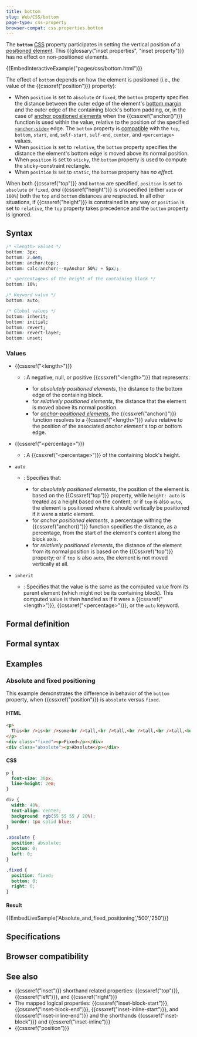```yaml
---
title: bottom
slug: Web/CSS/bottom
page-type: css-property
browser-compat: css.properties.bottom
---
```




The **`bottom`** [CSS](/Web/CSS) property participates in setting the vertical position of a [positioned element](/Web/CSS/position). This {{glossary("inset properties", "inset property")}} has no effect on non-positioned elements.

{{EmbedInteractiveExample("pages/css/bottom.html")}}

The effect of `bottom` depends on how the element is positioned (i.e., the value of the {{cssxref("position")}} property):

- When `position` is set to `absolute` or `fixed`, the `bottom` property specifies the distance between the outer edge of the element's [bottom margin](/Web/CSS/CSS_box_model/Introduction_to_the_CSS_box_model) and the outer edge of the containing block's bottom padding, or, in the case of [anchor positioned elements](/Web/CSS/CSS_anchor_positioning/Using) when the {{cssxref("anchor()")}} function is used within the value, relative to the position of the specified [`<anchor-side>`](/Web/CSS/anchor#anchor-side) edge. The `bottom` property is [compatible](/Web/CSS/anchor#compatibility_of_inset_properties_and_anchor-side_values) with the `top`, `bottom`, `start`, `end`, `self-start`, `self-end`, `center`, and `<percentage>` values.
- When `position` is set to `relative`, the `bottom` property specifies the distance the element's bottom edge is moved above its normal position.
- When `position` is set to `sticky`, the `bottom` property is used to compute the sticky-constraint rectangle.
- When `position` is set to `static`, the `bottom` property has _no effect_.

When both {{cssxref("top")}} and `bottom` are specified, `position` is set to `absolute` or `fixed`, _and_ {{cssxref("height")}} is unspecified (either `auto` or `100%`) both the `top` and `bottom` distances are respected. In all other situations, if {{cssxref("height")}} is constrained in any way or `position` is set to `relative`, the `top` property takes precedence and the `bottom` property is ignored.

## Syntax

```css
/* <length> values */
bottom: 3px;
bottom: 2.4em;
bottom: anchor(top);
bottom: calc(anchor(--myAnchor 50%) + 5px);

/* <percentage>s of the height of the containing block */
bottom: 10%;

/* Keyword value */
bottom: auto;

/* Global values */
bottom: inherit;
bottom: initial;
bottom: revert;
bottom: revert-layer;
bottom: unset;
```

### Values

- {{cssxref("&lt;length&gt;")}}

  - : A negative, null, or positive {{cssxref("&lt;length&gt;")}} that represents:

    - for _absolutely positioned elements_, the distance to the bottom edge of the containing block.
    - for _relatively positioned elements_, the distance that the element is moved above its normal position.
    - for [_anchor-positioned elements_](/Web/CSS/CSS_anchor_positioning/Using#using_inset_properties_with_anchor_function_values), the {{cssxref("anchor()")}} function resolves to a {{cssxref("&lt;length&gt;")}} value relative to the position of the associated _anchor element_'s top or bottom edge.

- {{cssxref("&lt;percentage&gt;")}}
  - : A {{cssxref("&lt;percentage&gt;")}} of the containing block's height.
- `auto`

  - : Specifies that:

    - for _absolutely positioned elements_, the position of the element is based on the {{Cssxref("top")}} property, while `height: auto` is treated as a height based on the content; or if `top` is also `auto`, the element is positioned where it should vertically be positioned if it were a static element.
    - for _anchor positioned elements_, a percentage withing the {{cssxref("anchor()")}} function specifies the distance, as a percentage, from the start of the element's content along the block axis.
    - for _relatively positioned elements_, the distance of the element from its normal position is based on the {{Cssxref("top")}} property; or if `top` is also `auto`, the element is not moved vertically at all.

- `inherit`
  - : Specifies that the value is the same as the computed value from its parent element (which might not be its containing block). This computed value is then handled as if it were a {{cssxref("&lt;length&gt;")}}, {{cssxref("&lt;percentage&gt;")}}, or the `auto` keyword.

## Formal definition



## Formal syntax



## Examples

### Absolute and fixed positioning

This example demonstrates the difference in behavior of the `bottom` property, when {{cssxref("position")}} is `absolute` versus `fixed`.

#### HTML

```html
<p>
  This<br />is<br />some<br />tall,<br />tall,<br />tall,<br />tall,<br />tall<br />content.
</p>
<div class="fixed"><p>Fixed</p></div>
<div class="absolute"><p>Absolute</p></div>
```

#### CSS

```css
p {
  font-size: 30px;
  line-height: 2em;
}

div {
  width: 48%;
  text-align: center;
  background: rgb(55 55 55 / 20%);
  border: 1px solid blue;
}

.absolute {
  position: absolute;
  bottom: 0;
  left: 0;
}

.fixed {
  position: fixed;
  bottom: 0;
  right: 0;
}
```

#### Result

{{EmbedLiveSample('Absolute_and_fixed_positioning','500','250')}}

## Specifications



## Browser compatibility



## See also

- {{cssxref("inset")}} shorthand related properties: {{cssxref("top")}}, {{cssxref("left")}}, and {{cssxref("right")}}
- The mapped logical properties: {{cssxref("inset-block-start")}}, {{cssxref("inset-block-end")}}, {{cssxref("inset-inline-start")}}, and {{cssxref("inset-inline-end")}} and the shorthands {{cssxref("inset-block")}} and {{cssxref("inset-inline")}}
- {{cssxref("position")}}
